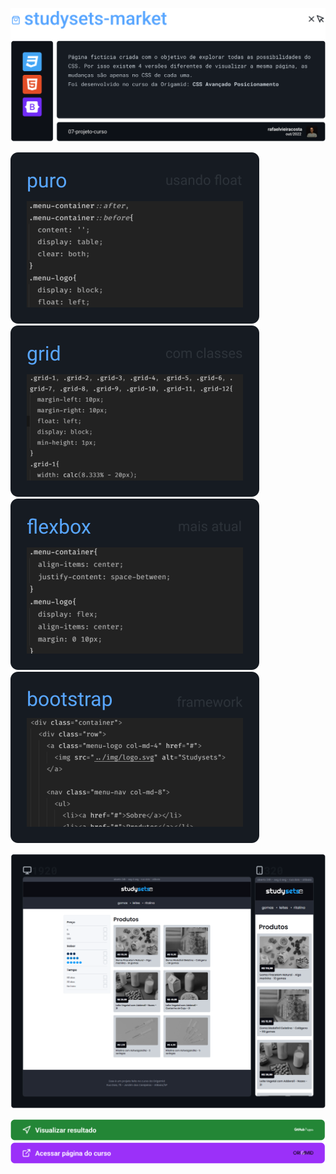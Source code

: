 [![readme](img/readme-topo.svg)](https://github.com/rafaelvieiracosta/studysets-market)

[![link puro](img/readme-puro.svg)](https://rafaelvieiracosta.github.io/studysets-market/puro/puro.html)
[![link grid](img/readme-grid.svg)](https://rafaelvieiracosta.github.io/studysets-market/grid/grid.html)
[![link flex](img/readme-flex.svg)](https://rafaelvieiracosta.github.io/studysets-market/flexbox/flexbox.html)
[![link bootstrap](img/readme-bootstrap.svg)](https://rafaelvieiracosta.github.io/studysets-market/bootstrap/bootstrap.html)

[![readme](img/readme-baixo.svg)](https://github.com/rafaelvieiracosta/studysets-market)

[![link resultado](https://raw.githubusercontent.com/rafaelvieiracosta/rafaelvieiracosta/ba6503f3e96cef20d8dbfcdefdd1467fe9e750b2/components/acessar-resultado2.svg)](https://rafaelvieiracosta.github.io/studysets-market/)
[![link desafio](https://raw.githubusercontent.com/rafaelvieiracosta/rafaelvieiracosta/805e953478bc41fc6db5040c72efd99f81e0da66/components/acessar-curso.svg)](https://www.origamid.com/curso/css-avancado-posicionamento/)
